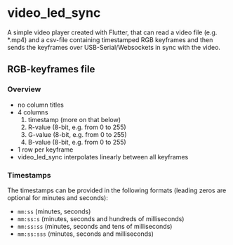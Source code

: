 # video_led_sync

A simple video player created with Flutter, that can read a video file (e.g. *.mp4) and a csv-file containing timestamped RGB keyframes and then sends the keyframes over USB-Serial/Websockets in sync with the video.

## RGB-keyframes file

### Overview
- no column titles
- 4 columns
    1. timestamp (more on that below)
    2. R-value (8-bit, e.g. from 0 to 255)
    3. G-value (8-bit, e.g. from 0 to 255)
    4. B-value (8-bit, e.g. from 0 to 255)
- 1 row per keyframe
- video_led_sync interpolates linearly between all keyframes

### Timestamps

The timestamps can be provided in the following formats (leading zeros are optional for minutes and seconds):
- `mm:ss` (minutes, seconds)
- `mm:ss:s` (minutes, seconds and hundreds of milliseconds)
- `mm:ss:ss` (minutes, seconds and tens of milliseconds)
- `mm:ss:sss` (minutes, seconds and milliseconds)